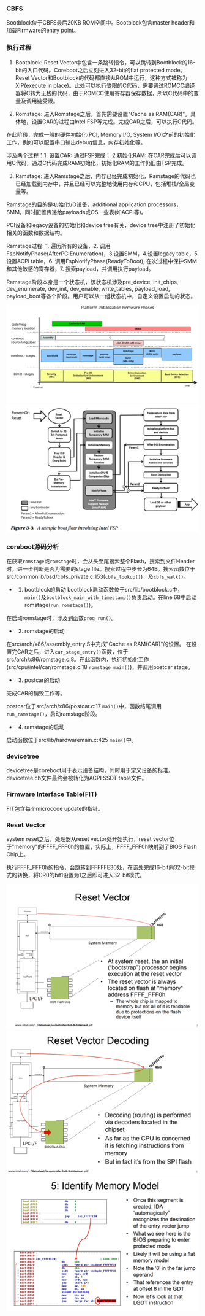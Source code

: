 ### CBFS

Bootblock位于CBFS最后20KB ROM空间中。Bootblock包含master header和加载Firmware的entry point。

### 执行过程

1. Bootblock: Reset Vector中包含一条跳转指令，可以跳转到Bootblock的16-bit的入口代码。Coreboot之后立刻进入32-bit的flat protected mode。
Reset Vector和Bootblock的代码都直接从ROM中运行，这种方式被称为XIP(execute in place)。此处可以执行受限的C代码，需要通过ROMCC编译器将C转为无栈的代码，由于ROMCC使用寄存器保存数据，所以C代码中的变量及调用链受限。

2. Romstage: 进入Romstage之后，首先需要设置"Cache as RAM(CAR)"。具体地，设置CAR的过程由Intel FSP等完成。完成CAR之后，可以执行C代码。

在此阶段，完成一般的硬件初始化(PCI, Memory I/O, System I/O)之前的初始化工作，例如可以配置串口输出debug信息，内存初始化等。

涉及两个过程：1. 设置CAR: 通过FSP完成； 2.初始化RAM: 在CAR完成后可以调用C代码，通过C代码完成RAM初始化，初始化RAM的工作仍旧由FSP完成。

3. Ramstage: 进入Ramstage之后，内存已经完成初始化，Ramstage的代码也已经加载到内存中，并且已经可以完整地使用内存和CPU，包括堆栈/全局变量等。

Ramstage的目的是初始化I/O设备，additional application processors，SMM，同时配置传递给payloads或OS一些表(如ACPI等)。

PCI设备和legacy设备的初始化和device tree有关，device tree中注册了初始化相关的函数和数据结构。

Ramstage过程: 1. 遍历所有的设备，2. 调用FspNotifyPhase(AfterPCIEnumeration)，3.设置SMM，4.设置legacy table，5. 设置ACPI table，6. 调用FspNotifyPhase(ReadyToBoot), 在次过程中保护SMM和其他敏感的寄存器，7. 搜索payload，并调用执行payload。

Ramstage阶段本身是一个状态机，该状态机涉及pre_device, init_chips, dev_enumerate, dev_init, dev_enable, write_tables, payload_load, payload_boot等各个阶段。用户可以从一组状态机中，自定义设置启动的状态。


![CorebootStage](images/02_coreboot_stage.svg)
![BootPhase](images/01_BootPhase.png)

### coreboot源码分析

在获取`romstage`或`ramstage`时，会从头至尾搜索整个Flash，搜索到文件Header时，进一步判断是否为需要的stage file。搜索过程中步长为64B。搜索函数位于src/commonlib/bsd/cbfs_private.c:153(`cbfs_lookup()`)，及`cbfs_walk()`。


- 1. bootblock的启动
bootblock启动函数位于src/lib/bootblock.c中，`main()`及`bootblock_main_with_timestamp()`负责启动。在line 68中启动romstage(`run_romstage()`)。

在启动romstage时，涉及到函数`prog_run()`。


- 2. romstage的启动

在src/arch/x86/assembly_entry.S中完成"Cache as RAM(CAR)"的设置。
在设置完CAR之后，进入`car_stage_entry()`函数，位于src/arch/x86/romstage.c:8。在此函数内，执行初始化工作(src/cpu/intel/car/romstage.c:18 `romstage_main()`)，并调用postcar stage。

- 3. postcar的启动

完成CAR的销毁工作等。

postcar位于src/arch/x86/postcar.c:17 `main()`中，函数结尾调用`run_ramstage()`，启动ramstage阶段。

- 4. ramstage的启动

启动函数位于src/lib/hardwaremain.c:425 `main()`中。

### devicetree

devicetree是coreboot用于表示设备结构，同时用于定义设备的标准。devicetree.cb文件最终会被转化为ACPI SSDT table文件。

### Firmware Interface Table(FIT)

FIT包含每个microcode update的指针。

### Reset Vector

system reset之后，处理器从reset vector处开始执行，reset vector位于"memory"的FFFF_FFF0h的位置，实际上，FFFF_FFF0h映射到了BIOS Flash Chip上。

执行FFFF_FFF0h的指令，会跳转到FFFFFE30处，在该处完成16-bit向32-bit模式的转换，将CR0的bit1设置为1之后即可进入32-bit模式。

![ResetVector](./images/03_reset_vector.png)
![ResetVectorDecoding](./images/04_reset_vector_decoding.png)
![ResetVectorInstruction](./images/05_reset_vector_instruction.png)